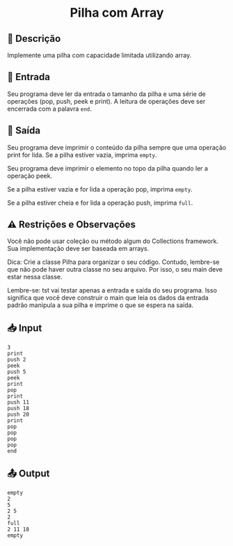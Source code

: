 <h1 align="center">
  <p> Pilha com Array </p>
</h1>

## 📝 Descrição

Implemente uma pilha com capacidade limitada utilizando array.

## 📌 Entrada

Seu programa deve ler da entrada o tamanho da pilha e uma série de operações (pop, push, peek e print). A leitura de operações deve ser encerrada com a palavra `end`.

## 📌 Saída

Seu programa deve imprimir o conteúdo da pilha sempre que uma operação print for lida. Se a pilha estiver vazia, imprima `empty`.

Seu programa deve imprimir o elemento no topo da pilha quando ler a operação peek.

Se a pilha estiver vazia e for lida a operação pop, imprima `empty`.

Se a pilha estiver cheia e for lida a operação push, imprima `full`.

## ⚠️ Restrições e Observações

Você não pode usar coleção ou método algum do Collections framework. Sua implementação deve ser baseada em arrays.

Dica: Crie a classe Pilha para organizar o seu código. Contudo, lembre-se que não pode haver outra classe no seu arquivo. Por isso, o seu main deve estar nessa classe.

Lembre-se: tst vai testar apenas a entrada e saída do seu programa. Isso significa que você deve construir o main que leia os dados da entrada padrão manipula a sua pilha e imprime o que se espera na saída.

## 📥 Input

``` 
3
print
push 2
peek
push 5
peek
print
pop
print
push 11
push 18
push 20
print
pop
pop
pop
pop
end
```

## 📤 Output

``` 
empty
2
5
2 5 
2 
full
2 11 18
empty
```
